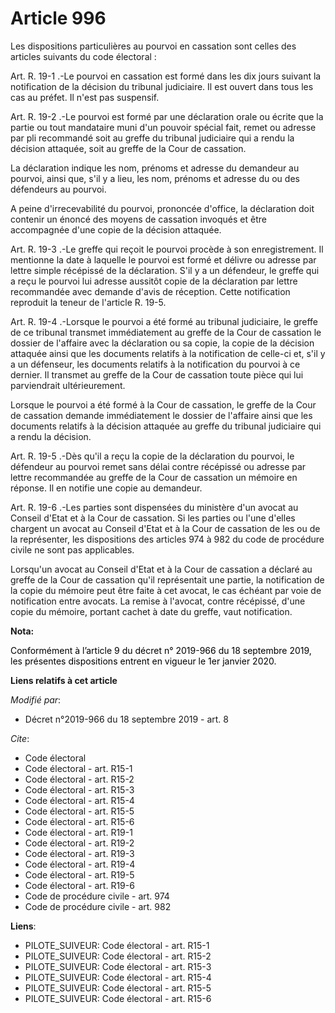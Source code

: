 # Article 996

Les dispositions particulières au pourvoi en cassation sont celles des articles suivants du code électoral :

Art. R. 19-1 .-Le pourvoi en cassation est formé dans les dix jours suivant la notification de la décision du tribunal
judiciaire. Il est ouvert dans tous les cas au préfet. Il n'est pas suspensif.

Art. R. 19-2 .-Le pourvoi est formé par une déclaration orale ou écrite que la partie ou tout mandataire muni d'un pouvoir
spécial fait, remet ou adresse par pli recommandé soit au greffe du tribunal judiciaire qui a rendu la décision attaquée,
soit au greffe de la Cour de cassation.

La déclaration indique les nom, prénoms et adresse du demandeur au pourvoi, ainsi que, s'il y a lieu, les nom, prénoms et
adresse du ou des défendeurs au pourvoi.

A peine d'irrecevabilité du pourvoi, prononcée d'office, la déclaration doit contenir un énoncé des moyens de cassation
invoqués et être accompagnée d'une copie de la décision attaquée.

Art. R. 19-3 .-Le greffe qui reçoit le pourvoi procède à son enregistrement. Il mentionne la date à laquelle le pourvoi est
formé et délivre ou adresse par lettre simple récépissé de la déclaration. S'il y a un défendeur, le greffe qui a reçu le
pourvoi lui adresse aussitôt copie de la déclaration par lettre recommandée avec demande d'avis de réception. Cette
notification reproduit la teneur de l'article R. 19-5.

Art. R. 19-4 .-Lorsque le pourvoi a été formé au tribunal judiciaire, le greffe de ce tribunal transmet immédiatement au
greffe de la Cour de cassation le dossier de l'affaire avec la déclaration ou sa copie, la copie de la décision attaquée
ainsi que les documents relatifs à la notification de celle-ci et, s'il y a un défenseur, les documents relatifs à la
notification du pourvoi à ce dernier. Il transmet au greffe de la Cour de cassation toute pièce qui lui parviendrait
ultérieurement.

Lorsque le pourvoi a été formé à la Cour de cassation, le greffe de la Cour de cassation demande immédiatement le dossier de
l'affaire ainsi que les documents relatifs à la décision attaquée au greffe du tribunal judiciaire qui a rendu la décision.

Art. R. 19-5 .-Dès qu'il a reçu la copie de la déclaration du pourvoi, le défendeur au pourvoi remet sans délai contre
récépissé ou adresse par lettre recommandée au greffe de la Cour de cassation un mémoire en réponse. Il en notifie une copie
au demandeur.

Art. R. 19-6 .-Les parties sont dispensées du ministère d'un avocat au Conseil d'Etat et à la Cour de cassation. Si les
parties ou l'une d'elles chargent un avocat au Conseil d'Etat et à la Cour de cassation de les ou de la représenter, les
dispositions des articles 974 à 982 du code de procédure civile ne sont pas applicables.

Lorsqu'un avocat au Conseil d'Etat et à la Cour de cassation a déclaré au greffe de la Cour de cassation qu'il représentait
une partie, la notification de la copie du mémoire peut être faite à cet avocat, le cas échéant par voie de notification
entre avocats. La remise à l'avocat, contre récépissé, d'une copie du mémoire, portant cachet à date du greffe, vaut
notification.

**Nota:**

<font color="black">Conformément à l’article 9 du décret n° 2019-966 du 18 septembre 2019, les présentes dispositions entrent
en vigueur le 1er janvier 2020.</font>

**Liens relatifs à cet article**

_Modifié par_:

  - Décret n°2019-966 du 18 septembre 2019 - art. 8

_Cite_:

  - Code électoral
  - Code électoral - art. R15-1
  - Code électoral - art. R15-2
  - Code électoral - art. R15-3
  - Code électoral - art. R15-4
  - Code électoral - art. R15-5
  - Code électoral - art. R15-6
  - Code électoral - art. R19-1
  - Code électoral - art. R19-2
  - Code électoral - art. R19-3
  - Code électoral - art. R19-4
  - Code électoral - art. R19-5
  - Code électoral - art. R19-6
  - Code de procédure civile - art. 974
  - Code de procédure civile - art. 982

**Liens**:

  - PILOTE_SUIVEUR: Code électoral - art. R15-1
  - PILOTE_SUIVEUR: Code électoral - art. R15-2
  - PILOTE_SUIVEUR: Code électoral - art. R15-3
  - PILOTE_SUIVEUR: Code électoral - art. R15-4
  - PILOTE_SUIVEUR: Code électoral - art. R15-5
  - PILOTE_SUIVEUR: Code électoral - art. R15-6
